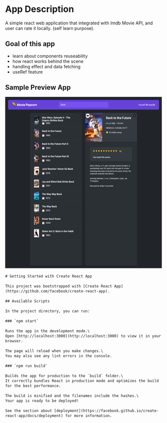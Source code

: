# App Description

A simple react web application that integrated with Imdb Movie API, and user can rate it locally.
(self learn purpose).

## Goal of this app
- learn about components reuseability
- how react works behind the scene
- handling effect and data fetching
- useRef feature

## Sample Preview App
<img src="https://raw.githubusercontent.com/xdenistwn/react-movie-popcorn/refs/heads/main/public/images/preview-app/dashboard-1.png" width="550" height="550" height="auto">

```
# Getting Started with Create React App

This project was bootstrapped with [Create React App](https://github.com/facebook/create-react-app).

## Available Scripts

In the project directory, you can run:

### `npm start`

Runs the app in the development mode.\
Open [http://localhost:3000](http://localhost:3000) to view it in your browser.

The page will reload when you make changes.\
You may also see any lint errors in the console.

### `npm run build`

Builds the app for production to the `build` folder.\
It correctly bundles React in production mode and optimizes the build for the best performance.

The build is minified and the filenames include the hashes.\
Your app is ready to be deployed!

See the section about [deployment](https://facebook.github.io/create-react-app/docs/deployment) for more information.
```
